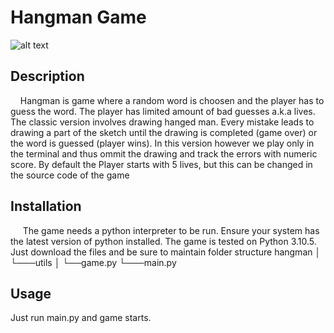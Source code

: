 # Hangman Game
![alt text](http://url/to/img.png)
## Description
&nbsp;&nbsp;&nbsp;&nbsp;Hangman is game where a random word is choosen and the player has to guess the word.
The player has limited amount of bad guesses a.k.a lives. The classic version involves drawing hanged man. Every mistake 
leads to drawing a part of the sketch until the drawing is completed (game over) or the word is guessed (player wins).
In this version however we play only in the terminal and thus ommit the drawing and track the errors with numeric score.
By default the Player starts with 5 lives, but this can be changed in the source code of the game

## Installation
&nbsp;&nbsp;&nbsp;&nbsp; The game needs a python interpreter to be run. Ensure your system has the latest version of python installed.
The game is tested on Python 3.10.5. Just download the files and be sure to maintain folder structure 
hangman
│
└───utils
│   └──game.py
└───main.py

## Usage
Just run main.py and game starts. 

